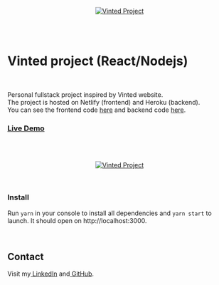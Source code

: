 <p align="center">
<a href="https://vinted-yann.netlify.app/">
  <img src="https://res.cloudinary.com/dssoozni5/image/upload/v1631090017/vinted/readme/vinted_drgbii.jpg" alt ="Vinted Project"  />
  </a>
</p>
<br/>
<br/>
<h1>Vinted project (React/Nodejs)</h1>
<br/>

<p> Personal fullstack project inspired by Vinted website.<br>
The project is hosted on Netlify (frontend) and Heroku (backend).<br> 
You can see the frontend code <a href="https://github.com/acctYann/Vinted-frontend.git"> here</a> and backend code <a href="https://github.com/acctYann/Vinted-backend.git"> here</a>.</br>

<h3>
<a href="https://vinted-yann.netlify.app/">Live Demo</a>
</h3>
<br/>
<br/>

<p align="center">
<a href="https://vinted-yann.netlify.app/ ">
  <img src="https://res.cloudinary.com/dssoozni5/video/upload/v1631101165/vinted/readme/vinted_l0husl.gif" alt ="Vinted Project"/>
  </a>
</p>
<br/>

<h3>Install</h3>
<p>Run <code>yarn</code> in your console to install all dependencies and <code>yarn start</code> to launch. It should open on http://localhost:3000.</p>
<br/>

<h2>Contact</h2>
<p>Visit my<a href="www.linkedin.com/in/yann-poncet-975b10216"> LinkedIn</a> and<a href="https://github.com/acctYann"> GitHub</a>.</p>
<br/>
